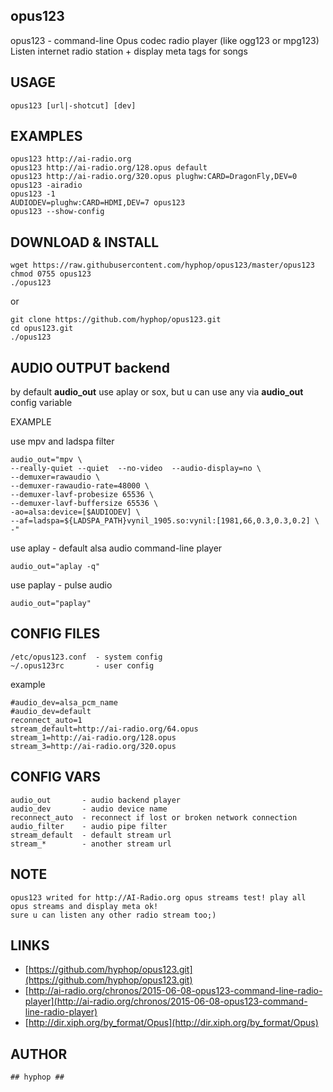 ## opus123

opus123 - command-line Opus codec radio player (like ogg123 or mpg123)
Listen internet radio station + display meta tags for songs

## USAGE

    opus123 [url|-shotcut] [dev]

## EXAMPLES

    opus123 http://ai-radio.org
    opus123 http://ai-radio.org/128.opus default
    opus123 http://ai-radio.org/320.opus plughw:CARD=DragonFly,DEV=0
    opus123 -airadio
    opus123 -1
    AUDIODEV=plughw:CARD=HDMI,DEV=7 opus123
    opus123 --show-config

## DOWNLOAD & INSTALL

    wget https://raw.githubusercontent.com/hyphop/opus123/master/opus123
    chmod 0755 opus123 
    ./opus123 

or 

    git clone https://github.com/hyphop/opus123.git
    cd opus123.git
    ./opus123
    

## AUDIO OUTPUT backend
    
by default **audio_out** use aplay or sox, but u can use any via **audio_out** config variable 

EXAMPLE

use mpv and ladspa filter 

    audio_out="mpv \
    --really-quiet --quiet  --no-video  --audio-display=no \
    --demuxer=rawaudio \
    --demuxer-rawaudio-rate=48000 \
    --demuxer-lavf-probesize 65536 \
    --demuxer-lavf-buffersize 65536 \
    -ao=alsa:device=[$AUDIODEV] \
    --af=ladspa=${LADSPA_PATH}vynil_1905.so:vynil:[1981,66,0.3,0.3,0.2] \
    -"

use aplay - default alsa audio command-line player

    audio_out="aplay -q"

use paplay - pulse audio

    audio_out="paplay"

## CONFIG FILES

    /etc/opus123.conf  - system config
    ~/.opus123rc       - user config

example

    #audio_dev=alsa_pcm_name
    #audio_dev=default
    reconnect_auto=1
    stream_default=http://ai-radio.org/64.opus
    stream_1=http://ai-radio.org/128.opus
    stream_3=http://ai-radio.org/320.opus

## CONFIG VARS

    audio_out		- audio backend player
    audio_dev		- audio device name
    reconnect_auto	- reconnect if lost or broken network connection
    audio_filter	- audio pipe filter 
    stream_default	- default stream url
    stream_*		- another stream url


## NOTE

    opus123 writed for http://AI-Radio.org opus streams test! play all opus streams and display meta ok!
    sure u can listen any other radio stream too;)

## LINKS

* [https://github.com/hyphop/opus123.git](https://github.com/hyphop/opus123.git)
* [http://ai-radio.org/chronos/2015-06-08-opus123-command-line-radio-player](http://ai-radio.org/chronos/2015-06-08-opus123-command-line-radio-player)
* [http://dir.xiph.org/by_format/Opus](http://dir.xiph.org/by_format/Opus)

## AUTHOR 

    ## hyphop ##
